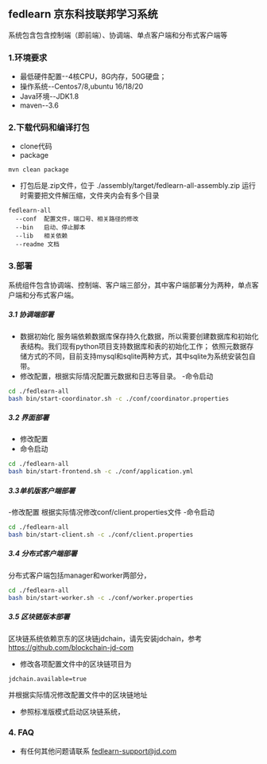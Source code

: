 ## fedlearn 京东科技联邦学习系统 
系统包含包含控制端（即前端）、协调端、单点客户端和分布式客户端等

### 1.环境要求
- 最低硬件配置--4核CPU，8G内存，50G硬盘；
- 操作系统--Centos7/8,ubuntu 16/18/20
- Java环境--JDK1.8
- maven--3.6

### 2.下载代码和编译打包
- clone代码
- package
```shell
mvn clean package
```

- 打包后是.zip文件，位于 ./assembly/target/fedlearn-all-assembly.zip
  运行时需要把文件解压缩，文件夹内会有多个目录
```text
fedlearn-all
  --conf  配置文件，端口号、相关路径的修改
  --bin   启动、停止脚本
  --lib   相关依赖
  --readme 文档
```

### 3.部署
系统组件包含协调端、控制端、客户端三部分，其中客户端部署分为两种，单点客户端和分布式客户端。
##### 3.1 协调端部署
- 数据初始化
  服务端依赖数据库保存持久化数据，所以需要创建数据库和初始化表结构。我们现有python项目支持数据库和表的初始化工作；
  依照元数据存储方式的不同，目前支持mysql和sqlite两种方式，其中sqlite为系统安装包自带。
- 修改配置，根据实际情况配置元数据和日志等目录。
-命令启动
```bash
cd ./fedlearn-all
bash bin/start-coordinator.sh -c ./conf/coordinator.properties
```

##### 3.2 界面部署
- 修改配置
- 命令启动
```bash
cd ./fedlearn-all
bash bin/start-frontend.sh -c ./conf/application.yml
```

##### 3.3单机版客户端部署
-修改配置
根据实际情况修改conf/client.properties文件
-命令启动
```bash
cd ./fedlearn-all
bash bin/start-client.sh -c ./conf/client.properties
```

##### 3.4 分布式客户端部署
分布式客户端包括manager和worker两部分，
```bash
cd ./fedlearn-all
bash bin/start-worker.sh -c ./conf/worker.properties
```

##### 3.5 区块链版本部署
区块链系统依赖京东的区块链jdchain，请先安装jdchain，参考 https://github.com/blockchain-jd-com
- 修改各项配置文件中的区块链项目为
```text
jdchain.available=true
```
并根据实际情况修改配置文件中的区块链地址
- 参照标准版模式启动区块链系统，

### 4. FAQ
- 有任何其他问题请联系 fedlearn-support@jd.com

